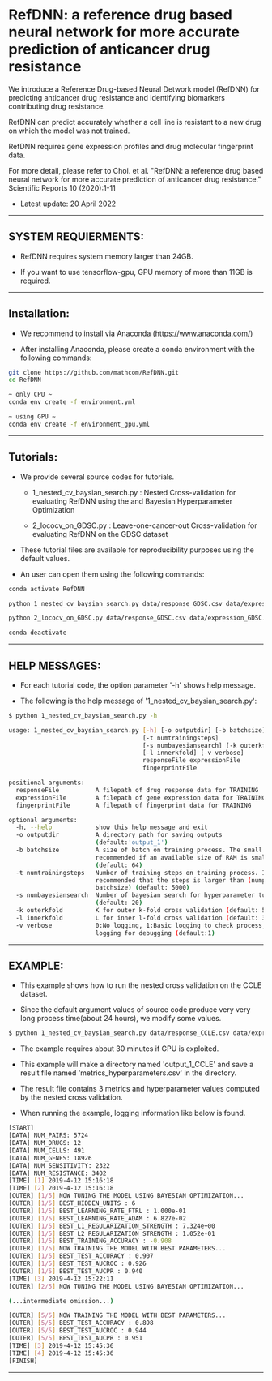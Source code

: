 # RefDNN: a reference drug based neural network for more accurate prediction of anticancer drug resistance

We introduce a Reference Drug-based Neural Detwork model (RefDNN) for predicting anticancer drug resistance and identifying biomarkers contributing drug resistance.

RefDNN can predict accurately whether a cell line is resistant to a new drug on which the model was not trained.

RefDNN requires gene expression profiles and drug molecular fingerprint data.

For more detail, please refer to Choi. et al. "RefDNN: a reference drug based neural network for more accurate prediction of anticancer drug resistance." Scientific Reports 10 (2020):1-11


* Latest update: 20 April 2022

--------------------------------------------------------------------------------------------
## SYSTEM REQUIERMENTS: 

- RefDNN requires system memory larger than 24GB.
    
- If you want to use tensorflow-gpu, GPU memory of more than 11GB is required.


--------------------------------------------------------------------------------------------
## Installation:

- We recommend to install via Anaconda (https://www.anaconda.com/)

- After installing Anaconda, please create a conda environment with the following commands:

```bash
git clone https://github.com/mathcom/RefDNN.git
cd RefDNN

~ only CPU ~
conda env create -f environment.yml

~ using GPU ~
conda env create -f environment_gpu.yml
```


--------------------------------------------------------------------------------------------
## Tutorials:

- We provide several source codes for tutorials.

    - 1_nested_cv_baysian_search.py : Nested Cross-validation for evaluating RefDNN using the  and Bayesian Hyperparameter Optimization
	
	- 2_lococv_on_GDSC.py : Leave-one-cancer-out Cross-validation for evaluating RefDNN on the GDSC dataset

- These tutorial files are available for reproducibility purposes using the default values.

- An user can open them using the following commands:

```bash
conda activate RefDNN

python 1_nested_cv_baysian_search.py data/response_GDSC.csv data/expression_GDSC.csv data/fingerprint_GDSC.csv -o output_1_GDSC

python 2_lococv_on_GDSC.py data/response_GDSC.csv data/expression_GDSC.csv data/fingerprint_GDSC.csv data/cell_annotation_GDSC.txt -o output_2_lococv_GDSC

conda deactivate
```


--------------------------------------------------------------------------------------------
## HELP MESSAGES:

- For each tutorial code, the option parameter '-h' shows help message.

- The following is the help message of '1_nested_cv_baysian_search.py':

```bash    
$ python 1_nested_cv_baysian_search.py -h

usage: 1_nested_cv_baysian_search.py [-h] [-o outputdir] [-b batchsize]
									 [-t numtrainingsteps]
									 [-s numbayesiansearch] [-k outerkfold]
									 [-l innerkfold] [-v verbose]
									 responseFile expressionFile
									 fingerprintFile

positional arguments:
  responseFile          A filepath of drug response data for TRAINING
  expressionFile        A filepath of gene expression data for TRAINING
  fingerprintFile       A filepath of fingerprint data for TRAINING

optional arguments:
  -h, --help            show this help message and exit
  -o outputdir          A directory path for saving outputs
						(default:'output_1')
  -b batchsize          A size of batch on training process. The small size is
						recommended if an available size of RAM is small
						(default: 64)
  -t numtrainingsteps   Number of training steps on training process. It is
						recommended that the steps is larger than (numpairs /
						batchsize) (default: 5000)
  -s numbayesiansearch  Number of bayesian search for hyperparameter tuning
						(default: 20)
  -k outerkfold         K for outer k-fold cross validation (default: 5)
  -l innerkfold         L for inner l-fold cross validation (default: 3)
  -v verbose            0:No logging, 1:Basic logging to check process, 2:Full
						logging for debugging (default:1)
```

    
--------------------------------------------------------------------------------------------
## EXAMPLE:

- This example shows how to run the nested cross validation on the CCLE dataset.

- Since the default argument values of source code produce very very long process time(about 24 hours), we modify some values.

```bash
$ python 1_nested_cv_baysian_search.py data/response_CCLE.csv data/expression_CCLE.csv data/fingerprint_CCLE.csv -o output_1_CCLE -s 10 -t 1000 -b 32
```

- The example requires about 30 minutes if GPU is exploited.

- This example will make a directory named 'output_1_CCLE' and save a result file named 'metrics_hyperparameters.csv' in the directory.

- The result file contains 3 metrics and hyperparameter values computed by the nested cross validation.

- When running the example, logging information like below is found.

```bash
[START]
[DATA] NUM_PAIRS: 5724
[DATA] NUM_DRUGS: 12
[DATA] NUM_CELLS: 491
[DATA] NUM_GENES: 18926
[DATA] NUM_SENSITIVITY: 2322
[DATA] NUM_RESISTANCE: 3402
[TIME] [1] 2019-4-12 15:16:18
[TIME] [2] 2019-4-12 15:16:18
[OUTER] [1/5] NOW TUNING THE MODEL USING BAYESIAN OPTIMIZATION...
[OUTER] [1/5] BEST_HIDDEN_UNITS : 6
[OUTER] [1/5] BEST_LEARNING_RATE_FTRL : 1.000e-01
[OUTER] [1/5] BEST_LEARNING_RATE_ADAM : 6.827e-02
[OUTER] [1/5] BEST_L1_REGULARIZATION_STRENGTH : 7.324e+00
[OUTER] [1/5] BEST_L2_REGULARIZATION_STRENGTH : 1.052e-01
[OUTER] [1/5] BEST_TRAINING_ACCURACY : -0.908
[OUTER] [1/5] NOW TRAINING THE MODEL WITH BEST PARAMETERS...
[OUTER] [1/5] BEST_TEST_ACCURACY : 0.907
[OUTER] [1/5] BEST_TEST_AUCROC : 0.926
[OUTER] [1/5] BEST_TEST_AUCPR : 0.940
[TIME] [3] 2019-4-12 15:22:11
[OUTER] [2/5] NOW TUNING THE MODEL USING BAYESIAN OPTIMIZATION...

(...intermediate omission...)

[OUTER] [5/5] NOW TRAINING THE MODEL WITH BEST PARAMETERS...
[OUTER] [5/5] BEST_TEST_ACCURACY : 0.898
[OUTER] [5/5] BEST_TEST_AUCROC : 0.944
[OUTER] [5/5] BEST_TEST_AUCPR : 0.951
[TIME] [3] 2019-4-12 15:45:36
[TIME] [4] 2019-4-12 15:45:36
[FINISH]
```

--------------------------------------------------------------------------------------------
